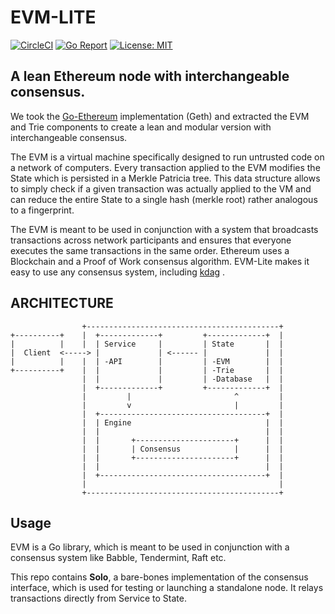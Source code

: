 # EVM-LITE

[![CircleCI](https://circleci.com/gh/mosaicnetworks/evm-lite.svg?style=svg)](https://circleci.com/gh/Kdag-K/evm)
[![Go Report](https://goreportcard.com/badge/github.com/Kdag-K/evm)](https://goreportcard.com/report/github.com/Kdag-K/evm)
[![License: MIT](https://img.shields.io/badge/License-MIT-yellow.svg)](https://opensource.org/licenses/MIT)

## A lean Ethereum node with interchangeable consensus.

We took the [Go-Ethereum](https://github.com/ethereum/go-ethereum)
implementation (Geth) and extracted the EVM and Trie components to create a lean
and modular version with interchangeable consensus.

The EVM is a virtual machine specifically designed to run untrusted code on a
network of computers. Every transaction applied to the EVM modifies the State
which is persisted in a Merkle Patricia tree. This data structure allows to
simply check if a given transaction was actually applied to the VM and can
reduce the entire State to a single hash (merkle root) rather analogous to a
fingerprint.

The EVM is meant to be used in conjunction with a system that broadcasts
transactions across network participants and ensures that everyone executes the
same transactions in the same order. Ethereum uses a Blockchain and a Proof of
Work consensus algorithm. EVM-Lite makes it easy to use any consensus system,
including [kdag](https://github.com/Kdag-K/kdag) .

## ARCHITECTURE

```
                +-------------------------------------------+
+----------+    |  +-------------+         +-------------+  |       
|          |    |  | Service     |         | State       |  |
|  Client  <-----> |             | <------ |             |  |
|          |    |  | -API        |         | -EVM        |  |
+----------+    |  |             |         | -Trie       |  |
                |  |             |         | -Database   |  |
                |  +-------------+         +-------------+  |
                |         |                       ^         |     
                |         v                       |         |
                |  +-------------------------------------+  |
                |  | Engine                              |  |
                |  |                                     |  |
                |  |       +----------------------+      |  |
                |  |       | Consensus            |      |  |
                |  |       +----------------------+      |  |
                |  |                                     |  |
                |  +-------------------------------------+  |
                |                                           |
                +-------------------------------------------+

```

## Usage

EVM is a Go library, which is meant to be used in conjunction with a 
consensus system like Babble, Tendermint, Raft etc.

This repo contains **Solo**, a bare-bones implementation of the consensus 
interface, which is used for testing or launching a standalone node. It relays
transactions directly from Service to State.



